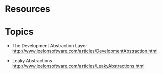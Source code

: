 # Resources

# Topics

- The Development Abstraction Layer
http://www.joelonsoftware.com/articles/DevelopmentAbstraction.html

- Leaky Abstractions
http://www.joelonsoftware.com/articles/LeakyAbstractions.html
